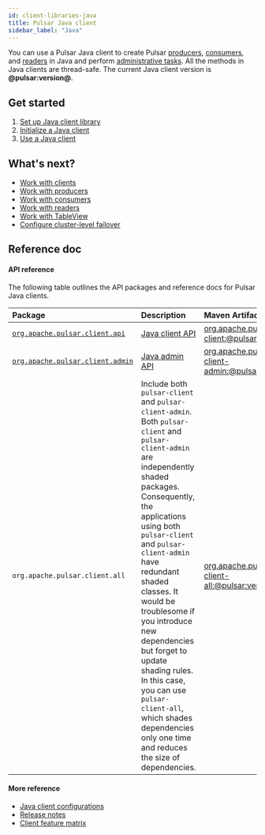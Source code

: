 ```yaml
---
id: client-libraries-java
title: Pulsar Java client
sidebar_label: "Java"
---
```


You can use a Pulsar Java client to create Pulsar [producers](concepts-clients.md#producer), [consumers](concepts-clients.md#consumer), and [readers](concepts-clients.md#reader) in Java and perform [administrative tasks](admin-api-overview.md). All the methods in Java clients are thread-safe. The current Java client version is **@pulsar:version@**.

## Get started

1. [Set up Java client library](client-libraries-java-setup.md)
2. [Initialize a Java client](client-libraries-java-initialize.md)
3. [Use a Java client](client-libraries-java-use.md)

## What's next?

- [Work with clients](client-libraries-clients.md)
- [Work with producers](client-libraries-producers.md)
- [Work with consumers](client-libraries-consumers.md)
- [Work with readers](client-libraries-readers.md)
- [Work with TableView](client-libraries-tableviews.md)
- [Configure cluster-level failover](client-libraries-cluster-level-failover.md)

## Reference doc

#### API reference

The following table outlines the API packages and reference docs for Pulsar Java clients.

Package | Description | Maven Artifact
:-------|:------------|:--------------
[`org.apache.pulsar.client.api`](/api/client) | [Java client API](client-api-overview.md) | [org.apache.pulsar:pulsar-client:@pulsar:version@](http://search.maven.org/#artifactdetails%7Corg.apache.pulsar%7Cpulsar-client%7C@pulsar:version@%7Cjar)
[`org.apache.pulsar.client.admin`](/api/admin) | [Java admin API](admin-api-overview.md) | [org.apache.pulsar:pulsar-client-admin:@pulsar:version@](http://search.maven.org/#artifactdetails%7Corg.apache.pulsar%7Cpulsar-client-admin%7C@pulsar:version@%7Cjar)
`org.apache.pulsar.client.all` | Include both `pulsar-client` and `pulsar-client-admin`.<br /> Both `pulsar-client` and `pulsar-client-admin` are independently shaded packages. Consequently, the applications using both `pulsar-client` and `pulsar-client-admin` have redundant shaded classes. It would be troublesome if you introduce new dependencies but forget to update shading rules. <br /> In this case, you can use `pulsar-client-all`, which shades dependencies only one time and reduces the size of dependencies.  | [org.apache.pulsar:pulsar-client-all:@pulsar:version@](http://search.maven.org/#artifactdetails%7Corg.apache.pulsar%7Cpulsar-client-all%7C@pulsar:version@%7Cjar)

#### More reference

- [Java client configurations](pathname:///reference/#/@pulsar:version_origin@/client/)
- [Release notes](pathname:///release-notes/client-java)
- [Client feature matrix](https://docs.google.com/spreadsheets/d/1YHYTkIXR8-Ql103u-IMI18TXLlGStK8uJjDsOOA0T20/edit#gid=1784579914)